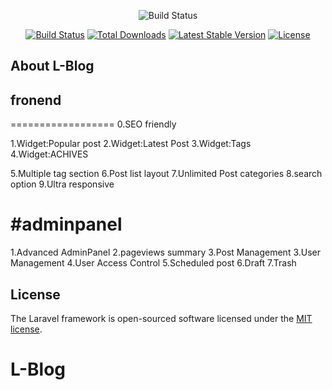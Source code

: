 <p align="center"><img src="https://user-images.githubusercontent.com/28066616/36609035-d4e8857e-18f5-11e8-9117-5f144d47e5b5.png" alt="Build Status"></p>

<p align="center">
<a href="https://travis-ci.org/laravel/framework"><img src="https://travis-ci.org/laravel/framework.svg" alt="Build Status"></a>
<a href="https://packagist.org/packages/laravel/framework"><img src="https://poser.pugx.org/laravel/framework/d/total.svg" alt="Total Downloads"></a>
<a href="https://packagist.org/packages/laravel/framework"><img src="https://poser.pugx.org/laravel/framework/v/stable.svg" alt="Latest Stable Version"></a>
<a href="https://packagist.org/packages/laravel/framework"><img src="https://poser.pugx.org/laravel/framework/license.svg" alt="License"></a>
</p>

## About L-Blog
## fronend
==================
0.SEO friendly

1.Widget:Popular post
2.Widget:Latest Post
3.Widget:Tags
4.Widget:ACHIVES

5.Multiple tag section
6.Post list layout
7.Unlimited Post categories
8.search option 
9.Ultra responsive



#adminpanel
======================
1.Advanced AdminPanel
2.pageviews summary
3.Post Management
3.User Management
4.User Access Control 
5.Scheduled post
6.Draft
7.Trash
## License

The Laravel framework is open-sourced software licensed under the [MIT license](http://opensource.org/licenses/MIT).
# L-Blog
